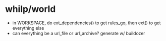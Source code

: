 # whilp/world


- in WORKSPACE, do ext_dependencies() to get rules_go, then ext() to get everything else
- can everything be a url_file or url_archive? generate w/ buildozer